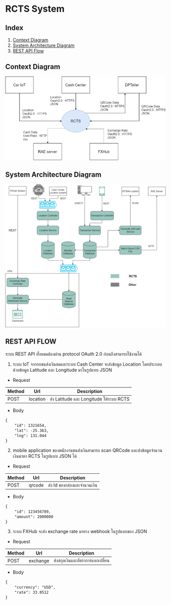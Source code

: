 # RCTS System

## Index

1. [Context Diagram](#context-diagram)
2. [System Architecture Diagram](#system-architecture-diagram)
3. [REST API Flow](#rest-api-flow)

## Context Diagram
![Context Diagram](diagram/ContextDiagram.png)

## System Architecture Diagram
![System Architecture Diagram](diagram/SystemArchitectureDiagram.png)

## REST API FLOW
ระบบ REST API ทั้งหมดต้องผ่าน protocol OAuth 2.0 ก่อนถึงสามารถใช้งานได้
1. ระบบ IoT จากรถขนส่งเงินสดและระบบ Cash Center จะส่งข้อมูล Location โดยประกอบด้วยข้อมูล Latitude และ Longitude มาในรูปแบบ JSON

* Request

| Method | Url      | Description                             |
|--------|----------|-----------------------------------------|
| POST   | location | ส่ง Latitude และ Longitude ให้ระบบ RCTS |

* Body

```
{
    "id": 1321654,
    "lat": -25.363,
    "lng": 131.044
}
```

2. mobile application ของพนักงานขนส่งเงินสามารถ scan QRCode และส่งข้อมูลจำนวนเงินมาหา RCTS ในรูปแบบ JSON ได้

* Request

| Method | Url    | Description                 |
|--------|--------|-----------------------------|
| POST   | qrcode | ส่ง Id ของกล่องและจำนวนเงิน |

* Body

```
{
    "id": 123456789,
    "amount": 2000000
}
```

3. ระบบ FXHub จะส่ง exchange rate มาทาง webhook ในรูปแบบของ JSON

* Request

| Method | Url      | Description                      |
|--------|----------|----------------------------------|
| POST   | exchange | ส่งสกุลเงินและอัตราการแลกเปลี่ยน |

* Body

```
{
    "currency": "USD",
    "rate": 33.0512
}
```